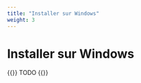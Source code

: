 ```yaml
---
title: "Installer sur Windows"
weight: 3
---
```


# Installer sur Windows

{{<hint danger>}}
TODO
{{</hint>}}